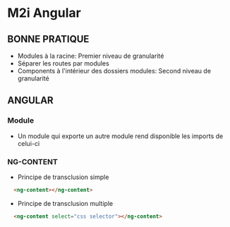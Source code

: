 # M2i Angular

## BONNE PRATIQUE
- Modules à la racine: Premier niveau de granularité
- Séparer les routes par modules
- Components à l'intérieur des dossiers modules: Second niveau de granularité

## ANGULAR
  ### **Module**
  - Un module qui exporte un autre module rend disponible les imports de celui-ci

  ### NG-CONTENT
  - Principe de transclusion simple
  ```html
    <ng-content></ng-content>
  ```
  - Principe de transclusion multiple
  ```html
    <ng-content select="css selector"></ng-content>
  ```
